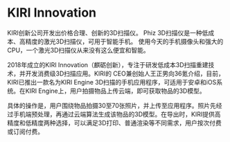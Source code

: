 # KIRI Innovation

KIRI创新公司开发出价格合理、创新的3D扫描仪。 Phiz 3D扫描仪是一种低成本、高精度的激光3D扫描仪，可用于智能手机。 使用今天的手机摄像头和强大的CPU，一个激光3D扫描仪从来没有这么便宜和智能。 

2018年成立的KIRI Innovation（麒砺创新），专注于研发低成本3D扫描重建技术，并开发消费级3D扫描应用。KIRI的 CEO兼创始人王正男向36氪介绍，目前，KIRI已推出一款名为KIRI Engine 3D扫描的手机应用程序，可适用于安卓和iOS系统。在KIRI Engine上，用户拍摄物品上传云端，即可获取物品的3D模型。

具体的操作是，用户围绕物品拍摄30至70张照片，并上传至应用程序。照片先经过手机端预处理，再通过云端算法生成该物品的3D模型。在导出时，KIRI提供高精度和低精度两种选择，可以满足3D打印、普通渲染等不同需求，用户按次付费或订阅付费。
